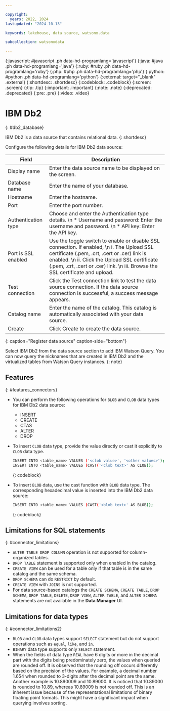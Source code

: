 ```yaml
---

copyright:
  years: 2022, 2024
lastupdated: "2024-10-13"

keywords: lakehouse, data source, watsonx.data

subcollection: watsonxdata

---
```


{:javascript: #javascript .ph data-hd-programlang='javascript'}
{:java: #java .ph data-hd-programlang='java'}
{:ruby: #ruby .ph data-hd-programlang='ruby'}
{:php: #php .ph data-hd-programlang='php'}
{:python: #python .ph data-hd-programlang='python'}
{:external: target="_blank" .external}
{:shortdesc: .shortdesc}
{:codeblock: .codeblock}
{:screen: .screen}
{:tip: .tip}
{:important: .important}
{:note: .note}
{:deprecated: .deprecated}
{:pre: .pre}
{:video: .video}

# IBM Db2
{: #db2_database}

IBM Db2 is a data source that contains relational data.
{: shortdesc}

 Configure the following details for IBM Db2 data source:

 | Field           | Description        |
 |------------------|--------------------|
 | Display name    | Enter the data source name to be displayed on the screen. |
 | Database name     | Enter the name of your database. |
 | Hostname            | Enter the hostname.  |
 | Port             | Enter the port number. |
 | Authentication type   | Choose and enter the Authentication type details. \n * Username and password: Enter the username and password. \n * API key: Enter the API key. |
 | Port is SSL enabled   | Use the toggle switch to enable or disable SSL connection. If enabled, \n i. The Upload SSL certificate (.pem, .crt, .cert or .cer) link is enabled. \n ii. Click the Upload SSL certificate (.pem, .crt, .cert or .cer) link. \n iii. Browse the SSL certificate and upload.|
 | Test connection     | Click the Test connection link to test the data source connection. If the data source connection is successful, a success message appears.|
 | Catalog name | Enter the name of the catalog. This catalog is automatically associated with your data source. |
 | Create | Click Create to create the data source. |
 {: caption="Register data source" caption-side="bottom"}

 Select IBM Db2 from the data source section to add IBM Watson Query.
 You can now query the nicknames that are created in IBM Db2 and the virtualized tables from Watson Query instances.
{: note}

## Features
{: #features_connectors}

* You can perform the following operations for `BLOB` and `CLOB` data types for IBM Db2 data source:

   * INSERT
   * CREATE
   * CTAS
   * ALTER
   * DROP

* To insert `CLOB` data type, provide the value directly or cast it explicitly to `CLOB` data type.

   ```bash
   INSERT INTO <table_name> VALUES ('<clob value>', '<other values>');
   INSERT INTO <table_name> VALUES (CAST('<clob text>' AS CLOB));
   ```
   {: codeblock}

* To insert `BLOB` data, use the cast function with `BLOB` data type. The corresponding hexadecimal value is inserted into the IBM Db2 data source:

   ```bash
   INSERT INTO <table_name> VALUES (CAST('<blob text>' AS BLOB));
   ```
   {: codeblock}

## Limitations for SQL statements
{: #connector_limitations}

* `ALTER TABLE DROP COLUMN` operation is not supported for column-organized tables.
* `DROP TABLE` statement is supported only when enabled in the catalog.
* `CREATE VIEW` can be used for a table only if that table is in the same catalog and the same schema.
* `DROP SCHEMA` can do `RESTRICT` by default.
* `CREATE VIEW` with `JOINS` is not supported.
* For data source-based catalogs the `CREATE SCHEMA`, `CREATE TABLE`, `DROP SCHEMA`, `DROP TABLE`, `DELETE`, `DROP VIEW`, `ALTER TABLE`, and `ALTER SCHEMA` statements are not available in the **Data Manager** UI.

## Limitations for data types
{: #connector_limitations2}

* `BLOB` and `CLOB` data types support `SELECT` statement but do not support operations such as `equal`, `like`, and `in`.
* `BINARY` data type supports only `SELECT` statement.
* When the fields of data type `REAL` have 6 digits or more in the decimal part with the digits being predominately zero, the values when queried are rounded off. It is observed that the rounding off occurs differently based on the precision of the values. For example, a decimal number 1.654 when rounded to 3-digits after the decimal point are the same. Another example is 10.890009 and 10.89000. It is noticed that 10.89000 is rounded to 10.89, whereas 10.89009 is not rounded off. This is an inherent issue because of the representational limitations of binary floating point formats. This might have a significant impact when querying involves sorting.
